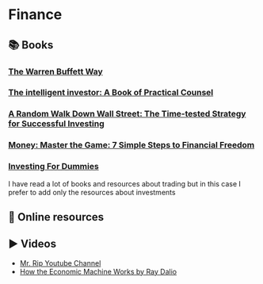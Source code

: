 # Finance

## 📚 Books 
### [The Warren Buffett Way](https://www.amazon.it/Warren-Buffett-Way-Robert-Hagstrom/dp/1118503252)
### [The intelligent investor: A Book of Practical Counsel](https://www.amazon.it/intelligent-investor-Brando-Graham/dp/0060555661/)
### [A Random Walk Down Wall Street: The Time-tested Strategy for Successful Investing](https://www.amazon.it/Random-Walk-Down-Wall-Street/dp/0393358380/)
### [Money: Master the Game: 7 Simple Steps to Financial Freedom](https://www.amazon.it/Money-Master-Simple-Financial-Freedom/dp/147114335X)
### [Investing For Dummies](https://www.amazon.it/Investing-Dummies-Eric-Tyson/dp/1119716497/)

I have read a lot of books and resources about trading but in this case I prefer to add only the resources about investments

## 🔗 Online resources 


## ▶️ Videos

- [Mr. Rip Youtube Channel](https://www.youtube.com/watch?v=OCR9QI6Lr_g&t=7965s&ab_channel=MrRIP)
- [How the Economic Machine Works by Ray Dalio](https://www.youtube.com/watch?v=PHe0bXAIuk0&ab_channel=PrinciplesbyRayDalio)

